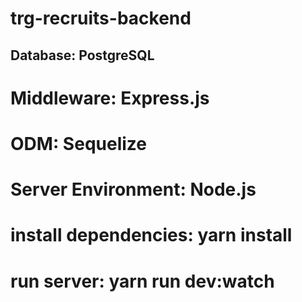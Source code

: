 # trg-recruits-backend

## Database: PostgreSQL
# Middleware: Express.js
# ODM: Sequelize
# Server Environment: Node.js

# install dependencies: yarn install
# run server: yarn run dev:watch
